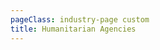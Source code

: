 ```yaml
---
pageClass: industry-page custom
title: Humanitarian Agencies
---
```


<IndustryHeroSection :imageSrc="'/images/industry-hero.jpg'" :imageAlt="'image alt'">
  <template v-slot:title>
  Humanitarian Agencies
  </template>    
  <template v-slot:description>
  Humanitarian organisations help to ensure that there is swift, efficient humanitarian assistance available when sudden natural disasters strike or wars occur or in connection with long-term conflicts.
  </template>    
</IndustryHeroSection>

  <use-cases-humanitarian-agencies-with-tabs :defaultTab="1"/>

<succeed-use-case-section>
  <succeed-use-case :image="'/images/succeed-use-case.jpg'"
  :caseList="[
        {
          bulletColor: '#00568F',
          text: 'Increased conversion',
        },
        {
          bulletColor: '#FF6600',
          text: 'Important point',
        },
        {
          bulletColor: '#00A182',
          text: 'Reduced errors',
        },
        {
          bulletColor: '#FCBB2C',
          text: 'Important point',
        },
      ]"
  >
  <template v-slot:title>
  Succeed case study
  </template>
  <template v-slot:description>
  Dictumst habitasse ultrices elementum, consequat ultrices purus volutpat. Posuere amet amet, cum justo bibendum morbi. Auctor interdum morbi non platea justo, et neque.
  </template>
  </succeed-use-case>
</succeed-use-case-section>

  <testimonials-slider
  :slides="[
        {
          image: '/images/slide-item-1.jpg',
          description: 'Quisque bibendum elit purus ultricies. Nam imperdiet praesent cursus congue euismod volutpat.\n' +
          'Scelerisque hendrerit sagittis, sit aliquet id sodales dictum pellentesque quis. Lobortis ultrices\n' +
          'ultrices integer urna, pharetra.',
          author: 'John Smith',
          position: 'Developer at Porto',
        },
    ]"
  />

  <get-started
  :sectionTitle="'Ready to explore?'"
  :sectionDescription="'Find our latest API documentation.'"
  :accentLink="{text: 'Start developing', link: '/examples'}"
  />
